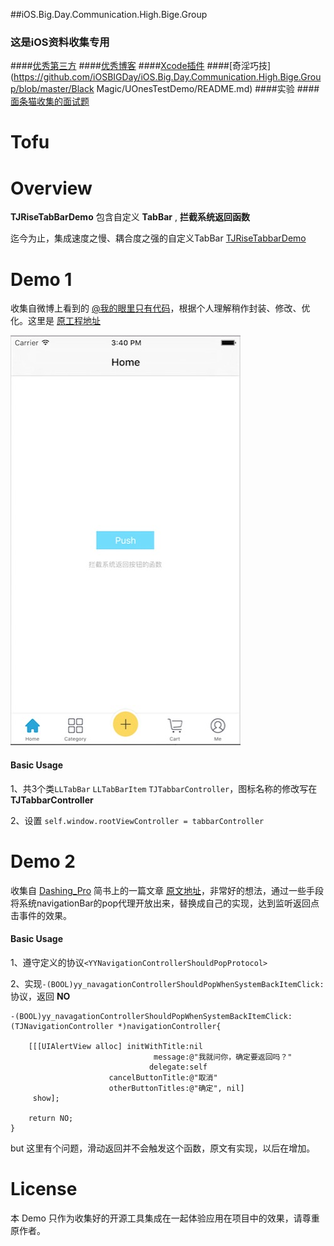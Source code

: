 ##iOS.Big.Day.Communication.High.Bige.Group

### 这是iOS资料收集专用


####[优秀第三方](https://github.com/iOSBIGDay/iOS.Big.Day.Communication.High.Bige.Group/blob/master/Blogs/OpenSources.md)
####[优秀博客](https://github.com/iOSBIGDay/iOS.Big.Day.Communication.High.Bige.Group/tree/master/Blogs)
####[Xcode插件](https://github.com/iOSBIGDay/iOS.Big.Day.Communication.High.Bige.Group/blob/master/Plug-in/README.md)
####[奇淫巧技](https://github.com/iOSBIGDay/iOS.Big.Day.Communication.High.Bige.Group/blob/master/Black Magic/UOnesTestDemo/README.md)
####实验
####[面条猫收集的面试题](https://github.com/iOSBIGDay/iOS.Big.Day.Communication.High.Bige.Group/blob/master/Blogs/miantiaomao.md)

# Tofu

# Overview
**TJRiseTabBarDemo** 包含自定义 **TabBar** ,  **拦截系统返回函数**

迄今为止，集成速度之慢、耦合度之强的自定义TabBar [TJRiseTabbarDemo](https://github.com/iOSBIGDay/iOS.Big.Day.Communication.High.Bige.Group/tree/master/Demo/TJRiseTabBarDemo)

# Demo 1 
收集自微博上看到的 [@我的眼里只有代码](http://weibo.com/fuckingcode)，根据个人理解稍作封装、修改、优化。这里是 [原工程地址](https://github.com/NoCodeNoWife/LLRiseTabBar-iOS)

![view demo](https://github.com/devtofu/TJRiseTabBarDemo/blob/master/TJRiseTabBarDemo/ScreenShot/home.png?raw=true)

#### Basic Usage
1、共3个类`LLTabBar` `LLTabBarItem` `TJTabbarController`，图标名称的修改写在 **TJTabbarController** 

2、设置 `self.window.rootViewController = tabbarController`

# Demo 2
收集自 [Dashing_Pro](http://www.jianshu.com/users/9e4ad2be1304/latest_articles) 简书上的一篇文章 [原文地址](http://www.jianshu.com/p/6376149a2c4c)，非常好的想法，通过一些手段将系统navigationBar的pop代理开放出来，替换成自己的实现，达到监听返回点击事件的效果。

#### Basic Usage
1、遵守定义的协议```<YYNavigationControllerShouldPopProtocol>```
  
  
2、实现```-(BOOL)yy_navagationControllerShouldPopWhenSystemBackItemClick:```协议，返回 **NO**

```
-(BOOL)yy_navagationControllerShouldPopWhenSystemBackItemClick:(TJNavigationController *)navigationController{
    
    [[[UIAlertView alloc] initWithTitle:nil
                                message:@"我就问你，确定要返回吗？"
                               delegate:self
                      cancelButtonTitle:@"取消"
                      otherButtonTitles:@"确定", nil]
     show];
    
    return NO;
}
```
but 这里有个问题，滑动返回并不会触发这个函数，原文有实现，以后在增加。


# License

本 Demo 只作为收集好的开源工具集成在一起体验应用在项目中的效果，请尊重原作者。

